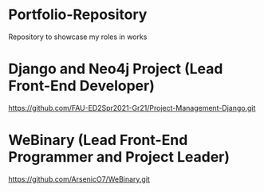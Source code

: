 # Portfolio-Repository
Repository to showcase my roles in works

# Django and Neo4j Project (Lead Front-End Developer)
https://github.com/FAU-ED2Spr2021-Gr21/Project-Management-Django.git

# WeBinary (Lead Front-End Programmer and Project Leader)
https://github.com/ArsenicO7/WeBinary.git
